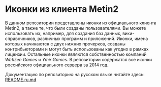 # Иконки из клиента Metin2

В данном репозитории представлены иконки из официального клиента Metin2, а также те, что были созданы пользователями. Вы можете использовать их, например, для создания баз данных, вики-справочников, различных программ и приложений. Иконки, имена которых начинаются с двух нижних прочерков, созданы контрибьюторами и могут быть использованы как угодно в рамках лицензии. Остальные иконки являются собственностью компаний *Webzen Games* и *Ymir Games*. В репозитории содержатся все иконки российского официального сервера за 2014 год.

Документацию по репозиторию на русском языке читайте здесь: [README.ru.md](/README.ru.md)
